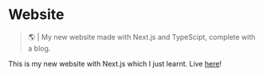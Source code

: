 # Website

> 🌎 | My new website made with Next.js and TypeScipt, complete with a blog.

This is my new website with Next.js which I just learnt. Live [here](https://marcuscodes.me)!
